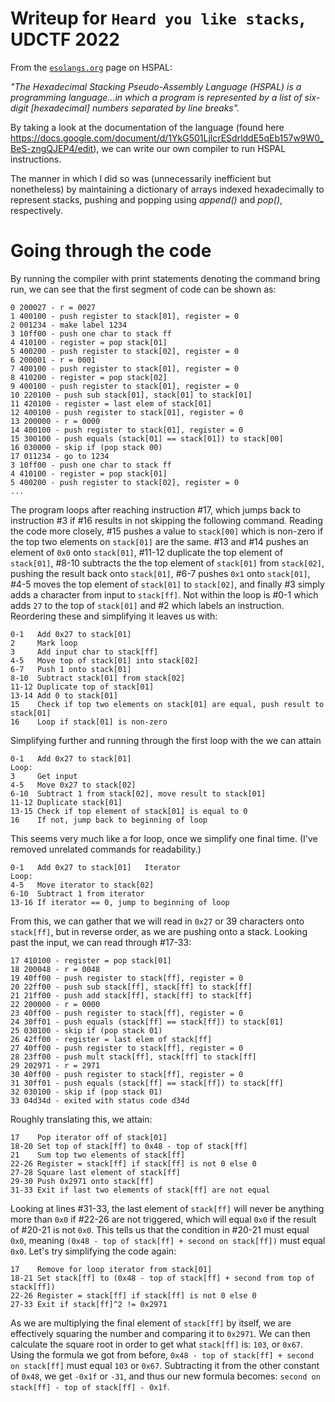 # Writeup for `Heard you like stacks`, UDCTF 2022
From the [`esolangs.org`](https://esolangs.org/wiki/Hexadecimal_Stacking_Pseudo-Assembly_Language) page on HSPAL:

*"The Hexadecimal Stacking Pseudo-Assembly Language (HSPAL) is a programming language...in which a program is represented by a list of six-digit [hexadecimal] numbers separated by line breaks".*

By taking a look at the documentation of the language (found here https://docs.google.com/document/d/1YkG501LjlcrESdrlddE5qEb157w9W0_BeS-zngQJEP4/edit), we can write our own compiler to run HSPAL instructions.

The manner in which I did so was (unnecessarily inefficient but nonetheless) by maintaining a dictionary of arrays indexed hexadecimally to represent stacks, pushing and popping using *append()* and *pop()*, respectively. 

# Going through the code

By running the compiler with print statements denoting the command bring run, we can see that the first segment of code can be shown as:
```
0 200027 - r = 0027
1 400100 - push register to stack[01], register = 0
2 001234 - make label 1234
3 10ff00 - push one char to stack ff
4 410100 - register = pop stack[01]
5 400200 - push register to stack[02], register = 0
6 200001 - r = 0001
7 400100 - push register to stack[01], register = 0
8 410200 - register = pop stack[02]
9 400100 - push register to stack[01], register = 0
10 220100 - push sub stack[01], stack[01] to stack[01]
11 420100 - register = last elem of stack[01]
12 400100 - push register to stack[01], register = 0
13 200000 - r = 0000
14 400100 - push register to stack[01], register = 0
15 300100 - push equals (stack[01] == stack[01]) to stack[00]
16 030000 - skip if (pop stack 00)
17 011234 - go to 1234
3 10ff00 - push one char to stack ff
4 410100 - register = pop stack[01]
5 400200 - push register to stack[02], register = 0
...
```
The program loops after reaching instruction #17, which jumps back to instruction #3 if #16 results in not skipping the following command. Reading the code more closely, #15 pushes a value to `stack[00]` which is non-zero if the top two elements on `stack[01]` are the same. #13 and #14 pushes an element of `0x0` onto `stack[01]`, #11-12 duplicate the top element of `stack[01]`, #8-10 subtracts the the top element of `stack[01]` from `stack[02]`, pushing the result back onto `stack[01]`, #6-7 pushes `0x1` onto `stack[01]`, #4-5 moves the top element of `stack[01]` to `stack[02]`, and finally #3 simply adds a character from input to `stack[ff]`. Not within the loop is #0-1 which adds `27` to the top of `stack[01]` and #2 which labels an instruction.
Reordering these and simplifying it leaves us with:
```
0-1   Add 0x27 to stack[01]
2     Mark loop
3     Add input char to stack[ff]
4-5   Move top of stack[01] into stack[02]
6-7   Push 1 onto stack[01]
8-10  Subtract stack[01] from stack[02]
11-12 Duplicate top of stack[01]
13-14 Add 0 to stack[01]
15    Check if top two elements on stack[01] are equal, push result to stack[01]
16    Loop if stack[01] is non-zero
```
Simplifying further and running through the first loop with the we can attain
```
0-1   Add 0x27 to stack[01]
Loop: 
3     Get input
4-5   Move 0x27 to stack[02]
6-10  Subtract 1 from stack[02], move result to stack[01]
11-12 Duplicate stack[01]
13-15 Check if top element of stack[01] is equal to 0
16    If not, jump back to beginning of loop
```
This seems very much like a for loop, once we simplify one final time. (I've removed unrelated commands for readability.)
```
0-1   Add 0x27 to stack[01]   Iterator
Loop:
4-5   Move iterator to stack[02]
6-10  Subtract 1 from iterator
13-16 If iterator == 0, jump to beginning of loop
```
From this, we can gather that we will read in `0x27` or 39 characters onto `stack[ff]`, but in reverse order, as we are pushing onto a stack. Looking past the input, we can read through #17-33:
```
17 410100 - register = pop stack[01]
18 200048 - r = 0048
19 40ff00 - push register to stack[ff], register = 0
20 22ff00 - push sub stack[ff], stack[ff] to stack[ff]
21 21ff00 - push add stack[ff], stack[ff] to stack[ff]
22 200000 - r = 0000
23 40ff00 - push register to stack[ff], register = 0
24 30ff01 - push equals (stack[ff] == stack[ff]) to stack[01]
25 030100 - skip if (pop stack 01)
26 42ff00 - register = last elem of stack[ff]
27 40ff00 - push register to stack[ff], register = 0
28 23ff00 - push mult stack[ff], stack[ff] to stack[ff]
29 202971 - r = 2971
30 40ff00 - push register to stack[ff], register = 0
31 30ff01 - push equals (stack[ff] == stack[ff]) to stack[ff]
32 030100 - skip if (pop stack 01)
33 04d34d - exited with status code d34d
```
Roughly translating this, we attain:
```
17    Pop iterator off of stack[01]
18-20 Set top of stack[ff] to 0x48 - top of stack[ff]
21    Sum top two elements of stack[ff]
22-26 Register = stack[ff] if stack[ff] is not 0 else 0
27-28 Square last element of stack[ff]
29-30 Push 0x2971 onto stack[ff]
31-33 Exit if last two elements of stack[ff] are not equal
```
Looking at lines #31-33, the last element of `stack[ff]` will never be anything more than `0x0` if #22-26 are not triggered, which will equal `0x0` if the result of #20-21 is not `0x0`. This tells us that the condition in #20-21 must equal `0x0`, meaning `(0x48 - top of stack[ff] + second on stack[ff])` must equal `0x0`. Let's try simplifying the code again:
```
17    Remove for loop iterator from stack[01]
18-21 Set stack[ff] to (0x48 - top of stack[ff] + second from top of stack[ff])
22-26 Register = stack[ff] if stack[ff] is not 0 else 0
27-33 Exit if stack[ff]^2 != 0x2971
```
As we are multiplying the final element of `stack[ff]` by itself, we are effectively squaring the number and comparing it to `0x2971`. We can then calculate the square root in order to get what `stack[ff]` is: `103`, or `0x67`. Using the formula we got from before, `0x48 - top of stack[ff] + second on stack[ff]` must equal `103` or `0x67`. Subtracting it from the other constant of `0x48`, we get `-0x1f` or `-31`, and thus our new formula becomes: `second on stack[ff] - top of stack[ff] - 0x1f`.

